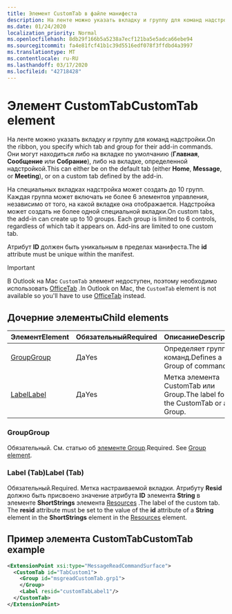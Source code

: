 ```yaml
---
title: Элемент CustomTab в файле манифеста
description: На ленте можно указать вкладку и группу для команд надстройки.
ms.date: 01/24/2020
localization_priority: Normal
ms.openlocfilehash: 8db29f166b5a5238a7ecf121ba5e5adca66ebe94
ms.sourcegitcommit: fa4e81fcf41b1c39d5516edf078f3ffdbd4a3997
ms.translationtype: MT
ms.contentlocale: ru-RU
ms.lasthandoff: 03/17/2020
ms.locfileid: "42718428"
---
```

# <a name="customtab-element"></a><span data-ttu-id="ebd98-103">Элемент CustomTab</span><span class="sxs-lookup"><span data-stu-id="ebd98-103">CustomTab element</span></span>

<span data-ttu-id="ebd98-104">На ленте можно указать вкладку и группу для команд надстройки.</span><span class="sxs-lookup"><span data-stu-id="ebd98-104">On the ribbon, you specify which tab and group for their add-in commands.</span></span> <span data-ttu-id="ebd98-105">Они могут находиться либо на вкладке по умолчанию (**Главная**, **Сообщение** или **Собрание**), либо на вкладке, определенной надстройкой.</span><span class="sxs-lookup"><span data-stu-id="ebd98-105">This can either be on the default tab (either **Home**, **Message**, or **Meeting**), or on a custom tab defined by the add-in.</span></span>

<span data-ttu-id="ebd98-p102">На специальных вкладках надстройка может создать до 10 групп. Каждая группа может включать не более 6 элементов управления, независимо от того, на какой вкладке она отображается. Надстройка может создать не более одной специальной вкладки.</span><span class="sxs-lookup"><span data-stu-id="ebd98-p102">On custom tabs, the add-in can create up to 10 groups. Each group is limited to 6 controls, regardless of which tab it appears on. Add-ins are limited to one custom tab.</span></span>

<span data-ttu-id="ebd98-109">Атрибут **ID** должен быть уникальным в пределах манифеста.</span><span class="sxs-lookup"><span data-stu-id="ebd98-109">The **id** attribute must be unique within the manifest.</span></span>

> [!IMPORTANT]
> <span data-ttu-id="ebd98-110">В Outlook на Mac `CustomTab` элемент недоступен, поэтому необходимо использовать [OfficeTab](officetab.md) .</span><span class="sxs-lookup"><span data-stu-id="ebd98-110">In Outlook on Mac, the `CustomTab` element is not available so you'll have to use [OfficeTab](officetab.md) instead.</span></span>

## <a name="child-elements"></a><span data-ttu-id="ebd98-111">Дочерние элементы</span><span class="sxs-lookup"><span data-stu-id="ebd98-111">Child elements</span></span>

|  <span data-ttu-id="ebd98-112">Элемент</span><span class="sxs-lookup"><span data-stu-id="ebd98-112">Element</span></span> |  <span data-ttu-id="ebd98-113">Обязательный</span><span class="sxs-lookup"><span data-stu-id="ebd98-113">Required</span></span>  |  <span data-ttu-id="ebd98-114">Описание</span><span class="sxs-lookup"><span data-stu-id="ebd98-114">Description</span></span>  |
|:-----|:-----|:-----|
|  [<span data-ttu-id="ebd98-115">Group</span><span class="sxs-lookup"><span data-stu-id="ebd98-115">Group</span></span>](group.md)      | <span data-ttu-id="ebd98-116">Да</span><span class="sxs-lookup"><span data-stu-id="ebd98-116">Yes</span></span> |  <span data-ttu-id="ebd98-117">Определяет группу команд.</span><span class="sxs-lookup"><span data-stu-id="ebd98-117">Defines a Group of commands.</span></span>  |
|  [<span data-ttu-id="ebd98-118">Label</span><span class="sxs-lookup"><span data-stu-id="ebd98-118">Label</span></span>](#label-tab)      | <span data-ttu-id="ebd98-119">Да</span><span class="sxs-lookup"><span data-stu-id="ebd98-119">Yes</span></span> |  <span data-ttu-id="ebd98-120">Метка элемента CustomTab или Group.</span><span class="sxs-lookup"><span data-stu-id="ebd98-120">The label for the CustomTab or a Group.</span></span>  |

### <a name="group"></a><span data-ttu-id="ebd98-121">Group</span><span class="sxs-lookup"><span data-stu-id="ebd98-121">Group</span></span>

<span data-ttu-id="ebd98-p103">Обязательный. См. статью об [элементе Group](group.md).</span><span class="sxs-lookup"><span data-stu-id="ebd98-p103">Required. See [Group element](group.md).</span></span>

### <a name="label-tab"></a><span data-ttu-id="ebd98-124">Label (Tab)</span><span class="sxs-lookup"><span data-stu-id="ebd98-124">Label (Tab)</span></span>

<span data-ttu-id="ebd98-125">Обязательный.</span><span class="sxs-lookup"><span data-stu-id="ebd98-125">Required.</span></span> <span data-ttu-id="ebd98-126">Метка настраиваемой вкладки. Атрибуту **Resid** должно быть присвоено значение атрибута **ID** элемента **String** в элементе **ShortStrings** элемента [Resources](resources.md) .</span><span class="sxs-lookup"><span data-stu-id="ebd98-126">The label of the custom tab. The **resid** attribute must be set to the value of the **id** attribute of a **String** element in the **ShortStrings** element in the [Resources](resources.md) element.</span></span>


## <a name="customtab-example"></a><span data-ttu-id="ebd98-127">Пример элемента CustomTab</span><span class="sxs-lookup"><span data-stu-id="ebd98-127">CustomTab example</span></span>

```xml
<ExtensionPoint xsi:type="MessageReadCommandSurface">
  <CustomTab id="TabCustom1">
    <Group id="msgreadCustomTab.grp1">
    </Group>
    <Label resid="customTabLabel1"/>
  </CustomTab>
</ExtensionPoint>
```
